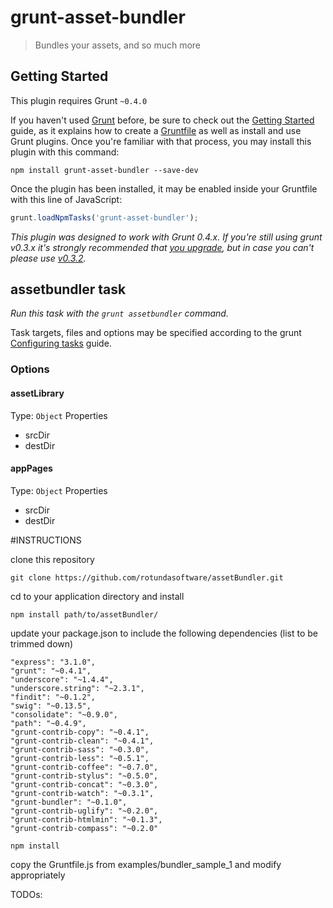 # grunt-asset-bundler

> Bundles your assets, and so much more

## Getting Started
This plugin requires Grunt `~0.4.0`

If you haven't used [Grunt](http://gruntjs.com/) before, be sure to check out the [Getting Started](http://gruntjs.com/getting-started) guide, as it explains how to create a [Gruntfile](http://gruntjs.com/sample-gruntfile) as well as install and use Grunt plugins. Once you're familiar with that process, you may install this plugin with this command:

```shell
npm install grunt-asset-bundler --save-dev
```

Once the plugin has been installed, it may be enabled inside your Gruntfile with this line of JavaScript:

```js
grunt.loadNpmTasks('grunt-asset-bundler');
```

*This plugin was designed to work with Grunt 0.4.x. If you're still using grunt v0.3.x it's strongly recommended that [you upgrade](http://gruntjs.com/upgrading-from-0.3-to-0.4), but in case you can't please use [v0.3.2](https://github.com/gruntjs/grunt-contrib-less/tree/grunt-0.3-stable).*


## assetbundler task
_Run this task with the `grunt assetbundler` command._

Task targets, files and options may be specified according to the grunt [Configuring tasks](http://gruntjs.com/configuring-tasks) guide.
### Options

#### assetLibrary
Type: `Object`
Properties
* srcDir
* destDir

#### appPages
Type: `Object`
Properties
* srcDir
* destDir

#INSTRUCTIONS

clone this repository
```shell
git clone https://github.com/rotundasoftware/assetBundler.git
```
cd to your application directory and install
```shell
npm install path/to/assetBundler/
```
update your package.json to include the following dependencies (list to be trimmed down)

    "express": "3.1.0",
    "grunt": "~0.4.1",
    "underscore": "~1.4.4",
    "underscore.string": "~2.3.1",
    "findit": "~0.1.2",
    "swig": "~0.13.5",
    "consolidate": "~0.9.0",
    "path": "~0.4.9",
    "grunt-contrib-copy": "~0.4.1",
    "grunt-contrib-clean": "~0.4.1",
    "grunt-contrib-sass": "~0.3.0",
    "grunt-contrib-less": "~0.5.1",
    "grunt-contrib-coffee": "~0.7.0",
    "grunt-contrib-stylus": "~0.5.0",
    "grunt-contrib-concat": "~0.3.0",
    "grunt-contrib-watch": "~0.3.1",
    "grunt-bundler": "~0.1.0",
    "grunt-contrib-uglify": "~0.2.0",
    "grunt-contrib-htmlmin": "~0.1.3",
    "grunt-contrib-compass": "~0.2.0"
    
```shell
npm install
```

copy the Gruntfile.js from examples/bundler_sample_1 and modify appropriately

TODOs:
